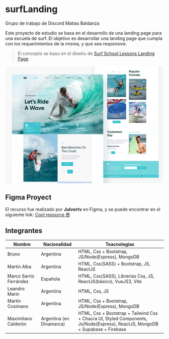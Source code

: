 # surfLanding

Grupo de trabajo de Discord Matias Baldanza

Este proyecto de estudio se basa en el desarrollo de una landing page para una escuela de surf. El objetivo es desarrollar una landing page que cumpla con los requerimientos de la misma, y que sea responsive.

> El concepto se baso en el diseño de [Surf School Lessons Landing Page](https://dribbble.com/shots/9181377-Surf-School-Lessons-Landing-Page/attachments/1224385?mode=media)

![Personba surfeando el tunel de una ola](https://github.com/GeraAlcantara/surfLanding/blob/main/public/img/screenshotdribble.png)

## Figma Proyect 

El recurso fue realizado por **Julvertv** en Figma, y se puede encontrar en el siguiente link: [Cool resource 😎](https://www.figma.com/file/pMrGEOBODIqvSRhUdcVoQL/Surf?node-id=18%3A200&t=3ByxSYPZ7vQ34N9F-0)

## Integrantes

| Nombre                 	| Nacionalidad             	| Teacnologias                                                                                                                  	|
|------------------------	|--------------------------	|-------------------------------------------------------------------------------------------------------------------------------	|
| Bruno                  	| Argentina                	| HTML, Css + Bootstrap, JS/Node(Express), MongoDB                                                                              	|
| Martin Alba            	| Argentina                	| HTML, Css(SASS) + Bootstrap, JS, ReactJS                                                                                      	|
| Marco Sarrio Ferrández 	| Española                 	| HTML, Css(SASS), Librerias Css, JS, ReactJS(básico), VueJS3, Vite                                                             	|
| Leandro Marin          	| Argentina                	| HTML, Css, JS                                                                                                                 	|
| Martín Cosimano        	| Argentina                	| HTML, Css + Bootstrap, JS/Node(Express), MongoDB                                                                              	|
| Maximiliano Calderón   	| Argentina (en Dinamarca) 	| HTML, Css + Bootstrap + Tailwind Css + Chacra UI, Styled Components, Js/Node(Express), ReactJS, MongoDB + Supabase + Firebase 	|



